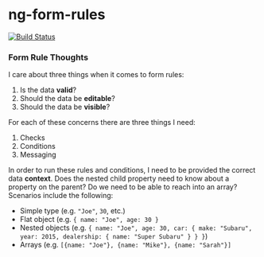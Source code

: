 # ng-form-rules

[![Build Status](https://travis-ci.org/cknightdevelopment/ng-form-rules.svg?branch=master)](https://travis-ci.org/cknightdevelopment/ng-form-rules)

### Form Rule Thoughts 

I care about three things when it comes to form rules:

1. Is the data **valid**?
2. Should the data be **editable**?
3. Should the data be **visible**?

For each of these concerns there are three things I need:

1. Checks
2. Conditions
3. Messaging

In order to run these rules and conditions, I need to be provided the correct data **context**. Does the nested child property need to know about a property on the parent? Do we need to be able to reach into an array? Scenarios include the following:

- Simple type (e.g. `"Joe"`, `30`, etc.)
- Flat object (e.g. `{ name: "Joe", age: 30 }`
- Nested objects (e.g. `{ name: "Joe", age: 30, car: { make: "Subaru", year: 2015, dealership: { name: "Super Subaru" } } }`)
- Arrays (e.g. `[{name: "Joe"}, {name: "Mike"}, {name: "Sarah"}]`
